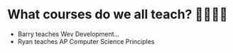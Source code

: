 # What courses do we all teach? 👩‍🏫👨‍🏫

- Barry teaches Wev Development...
- Ryan teaches AP Computer Science Principles
